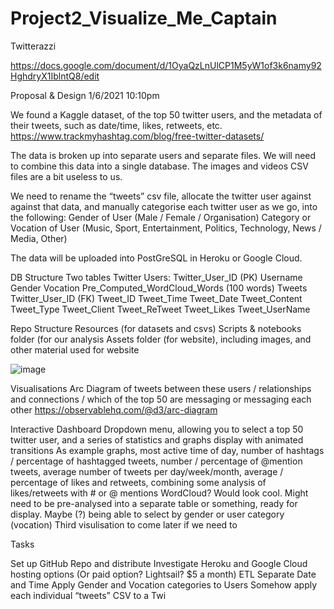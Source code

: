 # Project2_Visualize_Me_Captain
Twitterazzi


https://docs.google.com/document/d/1OyaQzLnUlCP1M5yW1of3k6namy92HghdryX1IblntQ8/edit

Proposal & Design 1/6/2021 10:10pm

We found a Kaggle dataset, of the top 50 twitter users, and the metadata of their tweets, such as date/time, likes, retweets, etc. 
https://www.trackmyhashtag.com/blog/free-twitter-datasets/

The data is broken up into separate users and separate files. We will need to combine this data into a single database. The images and videos CSV files are a bit useless to us. 

We need to rename the “tweets” csv file, allocate the twitter user against against that data, and manually categorise each twitter user as we go, into the following:
Gender of User (Male / Female / Organisation) 
Category or Vocation of User (Music, Sport, Entertainment, Politics, Technology, News / Media, Other)

The data will be uploaded into PostGreSQL in Heroku or Google Cloud. 

DB Structure
Two tables 
Twitter Users:
Twitter_User_ID (PK)
Username
Gender
Vocation
Pre_Computed_WordCloud_Words (100 words)
Tweets 
Twitter_User_ID (FK)
Tweet_ID
Tweet_Time
Tweet_Date
Tweet_Content
Tweet_Type
Tweet_Client
Tweet_ReTweet
Tweet_Likes
Tweet_UserName


Repo Structure 
Resources (for datasets and csvs)
Scripts & notebooks folder (for our analysis 
Assets folder (for website), including images, and other material used for website 

![image](https://user-images.githubusercontent.com/78116599/120321679-f0240c80-c326-11eb-836e-2e26f01b0818.png)


Visualisations
Arc Diagram of tweets between these users / relationships and connections / which of the top 50 are messaging or messaging each other
https://observablehq.com/@d3/arc-diagram

Interactive Dashboard
Dropdown menu, allowing you to select a top 50 twitter user, and a series of statistics and graphs display with animated transitions 
As example graphs, most active time of day, number of hashtags / percentage of hashtagged tweets, number / percentage of @mention tweets, average number of tweets per day/week/month, average / percentage of likes and retweets, combining some analysis of likes/retweets with # or @ mentions
WordCloud? Would look cool. Might need to be pre-analysed into a separate table or something, ready for display. 
Maybe (?) being able to select by gender or user category (vocation) 
Third visulisation to come later if we need to 

Tasks


Set up GitHub Repo and distribute 
Investigate Heroku and Google Cloud hosting options (Or paid option? Lightsail? $5 a month) 
ETL 
Separate Date and Time
Apply Gender and Vocation categories to Users 
Somehow apply each individual “tweets” CSV to a Twi

